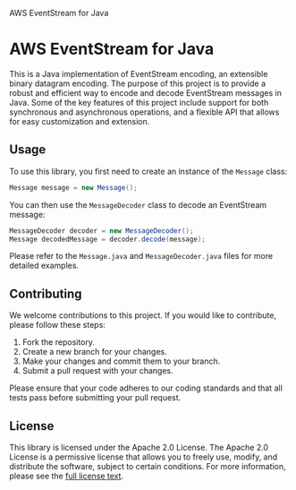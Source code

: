 AWS EventStream for Java

# AWS EventStream for Java

This is a Java implementation of EventStream encoding, an extensible binary datagram encoding. The purpose of this project is to provide a robust and efficient way to encode and decode EventStream messages in Java. Some of the key features of this project include support for both synchronous and asynchronous operations, and a flexible API that allows for easy customization and extension.

## Usage

To use this library, you first need to create an instance of the `Message` class:

```java
Message message = new Message();
```

You can then use the `MessageDecoder` class to decode an EventStream message:

```java
MessageDecoder decoder = new MessageDecoder();
Message decodedMessage = decoder.decode(message);
```

Please refer to the `Message.java` and `MessageDecoder.java` files for more detailed examples.

## Contributing

We welcome contributions to this project. If you would like to contribute, please follow these steps:

1. Fork the repository.
2. Create a new branch for your changes.
3. Make your changes and commit them to your branch.
4. Submit a pull request with your changes.

Please ensure that your code adheres to our coding standards and that all tests pass before submitting your pull request.

## License

This library is licensed under the Apache 2.0 License. The Apache 2.0 License is a permissive license that allows you to freely use, modify, and distribute the software, subject to certain conditions. For more information, please see the [full license text](LICENSE).
